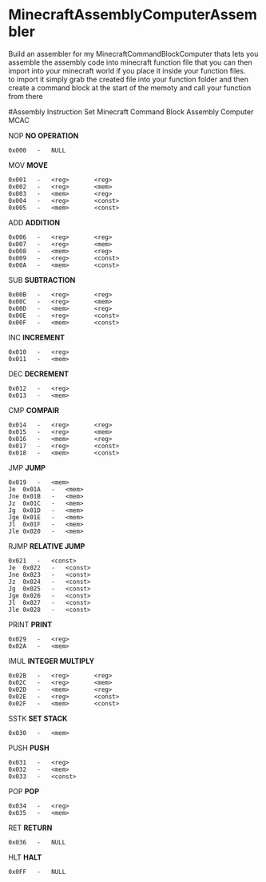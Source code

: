 # MinecraftAssemblyComputerAssembler

Build an assembler for my MinecraftCommandBlockComputer thats lets you assemble the assembly code into minecraft function file that you can then import into your minecraft world if you place it inside your function files.  
to import it simply grab the created file into your function folder and then create a command block at the start of the memoty and call your function from there


#Assembly Instruction Set
Minecraft Command Block Assembly Computer
MCAC
 
NOP **NO OPERATION**
```
0x000	-	NULL
```

MOV **MOVE**
```
0x001	-	<reg>		<reg>
0x002	-	<reg>		<mem>
0x003	-	<mem>		<reg>
0x004	-	<reg>		<const>
0x005	-	<mem>		<const>
```

ADD **ADDITION**
```
0x006	-	<reg>		<reg>
0x007	-	<reg>		<mem>
0x008	-	<mem>		<reg>
0x009	-	<reg>		<const>
0x00A	-	<mem>		<const>
```

SUB **SUBTRACTION**
```
0x00B	-	<reg>		<reg>
0x00C	-	<reg>		<mem>
0x00D	-	<mem>		<reg>
0x00E	-	<reg>		<const>
0x00F	-	<mem>		<const>
```

INC **INCREMENT**
```
0x010	-	<reg>
0x011	-	<mem>
```

DEC **DECREMENT**
```
0x012	-	<reg>
0x013	-	<mem>
```

CMP **COMPAIR**
```
0x014	-	<reg>		<reg>
0x015	-	<reg>		<mem>
0x016	-	<mem>		<reg>
0x017	-	<reg>		<const>
0x018	-	<mem>		<const>
```

JMP **JUMP**
```
0x019	-	<mem>	
Je	0x01A	-	<mem>
Jne	0x01B	-	<mem>
Jz	0x01C	-	<mem>
Jg	0x01D	-	<mem>
Jge	0x01E	-	<mem>
Jl	0x01F	-	<mem>
Jle	0x020	-	<mem>
```

RJMP **RELATIVE JUMP**
```
0x021	-	<const>	
Je	0x022	-	<const>
Jne	0x023	-	<const>
Jz	0x024	-	<const>
Jg	0x025	-	<const>
Jge	0x026	-	<const>
Jl	0x027	-	<const>
Jle	0x028	-	<const>
```

PRINT **PRINT**
```
0x029	-	<reg>	
0x02A	-	<mem>
```

IMUL **INTEGER MULTIPLY**
```
0x02B	-	<reg>		<reg>
0x02C	-	<reg>		<mem>
0x02D	-	<mem>		<reg>
0x02E	-	<reg>		<const>
0x02F	-	<mem>		<const>
```

SSTK **SET STACK**
```
0x030	-	<mem>
```

PUSH **PUSH**
```
0x031	-	<reg>
0x032	-	<mem>
0x033	-	<const>
```

POP **POP**
```
0x034	-	<reg>
0x035	-	<mem>
```

RET **RETURN**
```
0x036	-	NULL
```

HLT **HALT**
```
0x0FF	-	NULL
```
